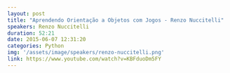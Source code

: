 ```yaml
---
layout: post
title: "Aprendendo Orientação a Objetos com Jogos - Renzo Nuccitelli"
speakers: Renzo Nuccitelli
duration: 52:21
date: 2015-06-07 12:31:20
categories: Python
img: '/assets/image/speakers/renzo-nuccitelli.png'
link: https://www.youtube.com/watch?v=KBFduoDm5FY
---
```

